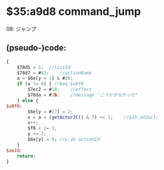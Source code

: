 ﻿
# $35:a9d8 command_jump

<summary>08: ジャンプ</summary>

## (pseudo-)code:
```js
{
	$78d5 = 1;	//listId
	$78d7 = #41;	//actionName
	a = $6e[y = 1] & #28;
	if (a != 0) { //beq $a9f6
		$7ec2 = #18;	//effect
		$78da = #3b;	//message "こうかがなかった"
	} else {
$a9f6:
		$6e[y = #27] = 2;
		x = a = (getActor2C() & 7) << 1;	//$35:a42e();
		x++;
		$f0.x |= 1;
		y += 2;
		$6e[y] = 9;	//y:2e actionId
	}
$aa10:
	return;
}
```



